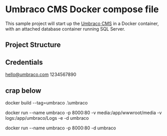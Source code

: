 # Umbraco CMS Docker compose file

This sample project will start up the [Umbraco CMS](https://github.com/umbraco/Umbraco-CMS/) in a Docker container, with an attached database container running SQL Server. 

## Project Structure




## Credentials

hello@umbraco.com
1234567890



## crap below

docker build --tag=umbraco .\umbraco

docker run --name umbraco -p 8000:80 -v media:/app/wwwroot/media -v logs:/app/umbraco/Logs -e -d umbraco

docker run --name umbraco -p 8000:80 -d umbraco